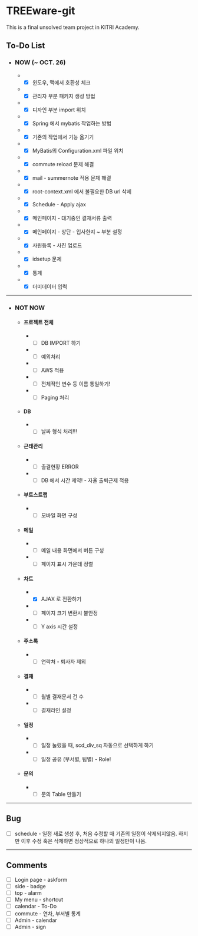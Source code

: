 # TREEware-git

This is a final unsolved team project in KITRI Academy.

## To-Do List

  - ### NOW (~ OCT. 26)
    - - [x] 윈도우, 맥에서 호환성 체크
    - - [x] 관리자 부분 패키지 생성 방법
    - - [x] 디자인 부분 import 위치
    - - [x] Spring 에서 mybatis 작업하는 방법
    - - [x] 기존의 작업에서 기능 옮기기
    - - [x] MyBatis의 Configuration.xml 파일 위치
    - - [x] commute reload 문제 해결
    - - [x] mail - summernote 적용 문제 해결
    - - [x] root-context.xml 에서 불필요한 DB url 삭제
    - - [x] Schedule - Apply ajax
    - - [x] 메인페이지 - 대기중인 결재서류 출력
    - - [x] 메인페이지 - 상단 - 입사한지 ~ 부분 설정
    - - [x] 사원등록 - 사진 업로드
    - - [x] idsetup 문제
    - - [x] 통계
    - - [x] 더미데이터 입력

---

  - ### NOT NOW

    - #### 프로젝트 전체
      - - [ ] DB IMPORT 하기
      - - [ ] 예외처리
      - - [ ] AWS 적용
      - - [ ] 전체적인 변수 등 이름 통일하기!
      - - [ ] Paging 처리
    - #### DB
      - - [ ] 날짜 형식 처리!!!
    - #### 근태관리
      - - [ ] 출결현황 ERROR
      - - [ ] DB 에서 시간 제약! - 자율 출퇴근제 적용
    - #### 부트스트랩
      - - [ ] 모바일 화면 구성
    - #### 메일
      - - [ ] 메일 내용 화면에서 버튼 구성
      - - [ ] 페이지 표시 가운데 정렬
    - #### 차트
      - - [x] AJAX 로 전환하기
      - - [ ] 페이지 크기 변환시 불안정
      - - [ ] Y axis 시간 설정
    - #### 주소록
      - - [ ] 연락처 - 퇴사자 제외
    - #### 결재
      - - [ ] 월별 결재문서 건 수
      - - [ ] 결재라인 설정
    - #### 일정
      - - [ ] 일정 눌렀을 때, scd_div_sq 자동으로 선택하게 하기
      - - [ ] 일정 공유 (부서별, 팀별) - Role!
    - #### 문의
      - - [ ] 문의 Table 만들기

---

## Bug

- [ ] schedule - 일정 새로 생성 후, 처음 수정할 때 기존의 일정이 삭제되지않음. 하지만 이후 수정 혹은 삭제하면 정상적으로 하나의 일정만이 나옴.

---

## Comments

- [ ] Login page - askform
- [ ] side - badge
- [ ] top - alarm
- [ ] My menu - shortcut
- [ ] calendar - To-Do
- [ ] commute - 연차, 부서별 통계
- [ ] Admin - calendar
- [ ] Admin - sign
